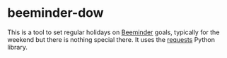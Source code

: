 # beeminder-dow

This is a tool to set regular holidays on [Beeminder] goals, typically
for the weekend but there is nothing special there. It uses the [requests]
Python library.

[Beeminder]: https://www.beeminder.com/
[requests]: http://docs.python-requests.org/